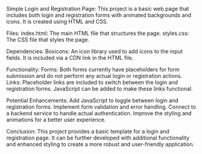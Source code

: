 Simple Login and Registration Page:
This project is a basic web page that includes both login and registration forms with animated backgrounds and icons. It is created using HTML and CSS.

Files:
index.html: The main HTML file that structures the page.
styles.css: The CSS file that styles the page.

Dependencies:
Boxicons: An icon library used to add icons to the input fields. It is included via a CDN link in the HTML file.

Functionality:
Forms: Both forms currently have placeholders for form submission and do not perform any actual login or registration actions.
Links: Placeholder links are included to switch between the login and registration forms. JavaScript can be added to make these links functional.

Potential Enhancements:
Add JavaScript to toggle between login and registration forms.
Implement form validation and error handling.
Connect to a backend service to handle actual authentication.
Improve the styling and animations for a better user experience.

Conclusion:
This project provides a basic template for a login and registration page. It can be further developed with additional functionality and enhanced styling to create a more robust and user-friendly application.
